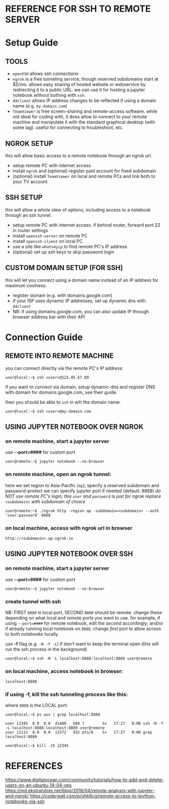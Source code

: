 # REFERENCE FOR SSH TO REMOTE SERVER

# Setup Guide

## TOOLS

- `openSSH` allows ssh connections
- `ngrok` is a free tunneling service, though reserved subdomains start at $5/mo. allows easy sharing of hosted website or webservice by redirecting it to a public URL. we can use it for hosting a jupyter notebook without bothing with `ssh`.
- `ddclient` allows IP address changes to be reflected if using a domain name (e.g. `my-domain.com`)
- `TeamViewer` is free screen-sharing and remote-access software. while not ideal for coding with, it does allow to connect to your remote machine and manipulate it with the standard graphical desktop (with some lag). useful for connecting to troubleshoot, etc.

## NGROK SETUP

this will allow basic access to a remote notebook through an ngrok url.

- setup remote PC with internet access
- install `ngrok` and (optional) register paid account for fixed subdomain
- (optional) install `TeamViewer` on local and remote PCs and link both to your TV account

## SSH SETUP

this will allow a whole slew of options, including access to a notebook through an ssh tunnel.

- setup remote PC with internet access. if behind router, forward port 22 in router settings
- install `openssh-server` on remote PC
- install `openssh-client` on local PC
- use a site like `whatsmyip` to find remote PC's IP address
- (optional) set up ssh keys to skip password login

## CUSTOM DOMAIN SETUP (FOR SSH)

this will let you connect using a domain name instead of an IP address for maximum coolness.

- register domain (e.g. with domains.google.com)
- if your ISP uses dynamic IP addresses, set up dynamic dns with `ddclient`
- NB: if using domains.google.com, you can also update IP through browser address bar with their API

# Connection Guide

## REMOTE INTO REMOTE MACHINE

you can connect directly via the remote PC's IP address:

`user@local:~$ ssh <user>@123.45.67.89`

if you want to connect via domain, setup dynamic-dns and register DNS with domain
for domains.google.com, see their guide.

then you should be able to `ssh` in wih the domain name:

`user@local:~$ ssh <user>@my-domain.com`

## USING JUPYTER NOTEBOOK OVER NGROK

### on remote machine, start a jupyter server

use **--port=####** for custom port

`user@remote:~$ jupyter notebook --no-browser`

### on remote machine, open an ngrok tunnel:

here we set region to Asia-Pacific (`ap`), specify a reserved subdomain and password-protect
we can specify jupyter port if needed (default: 8888)
*do NOT use remote PC's login; this `user` and `password` is just for ngrok*
*replace `<subdomain>` with subdomain of choice*

`user@remote:~$ ./ngrok http -region ap -subdomain=<subdomain> --auth 'user:password' 8888`

### on local machine, access with ngrok url in browser

`http://<subdomain>.ap.ngrok.io`

## USING JUPYTER NOTEBOOK OVER SSH

### on remote machine, start a jupyter server

use **--port=####** for custom port

`user@remote:~$ jupyter notebook --no-browser` 

### create tunnel with ssh

NB: FIRST `8888` is local port, SECOND `8888` should be remote. change these depending on what local and remote ports you want to use. for example, if using `--port=####` for remote notebook, edit the *second* accordingly; and/or if already running local notebook on `8888`, change *first* port to allow access to both notebooks locally.

use **-f** flag (e.g. `-N -f -L`) if don't want to keep the terminal open (this will run the ssh process in the background)

`user@local:~$ ssh -N -L localhost:8888:localhost:8888 user@remote`

### on local machine, access notebook in browser:

`localhost:8888`

### if using **-f**, kill the ssh tunneling process like this:

where `8888` is the LOCAL port:

```
user@local:~$ ps aux | grep localhost:8888

user 12345  0.0  0.0  41488   684 ?        Ss   17:27   0:00 ssh -N -f -L localhost:8888:localhost:8889 user@remote
user 11111  0.0  0.0  11572   932 pts/6    S+   17:27   0:00 grep localhost:8889

user@local:~$ kill -15 12345
```

# REFERENCES

https://www.digitalocean.com/community/tutorials/how-to-add-and-delete-users-on-an-ubuntu-14-04-vps
https://md.ekstrandom.net/blog/2016/04/remote-analysis-with-jupyter-and-ngrok/
https://coderwall.com/p/ohk6cg/remote-access-to-ipython-notebooks-via-ssh

